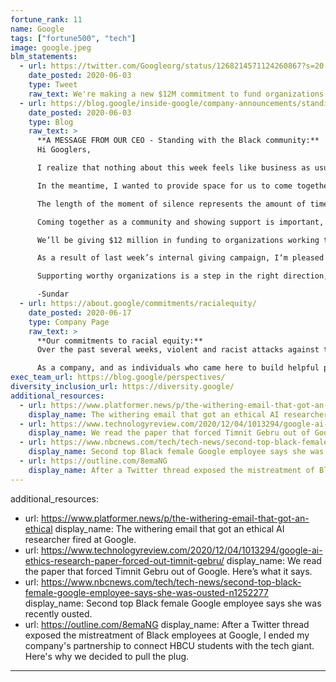 ```yaml
---
fortune_rank: 11
name: Google
tags: ["fortune500", "tech"]
image: google.jpeg
blm_statements:
  - url: https://twitter.com/Googleorg/status/1268214571124260867?s=20
    date_posted: 2020-06-03
    type: Tweet
    raw_text: We're making a new $12M commitment to fund organizations working to address racial inequity, starting with grants to @PolicingEquity & @eji_org. Learn more ↓
  - url: https://blog.google/inside-google/company-announcements/standing-with-black-community
    date_posted: 2020-06-03
    type: Blog
    raw_text: >
      **A MESSAGE FROM OUR CEO - Standing with the Black community:**
      Hi Googlers,

      I realize that nothing about this week feels like business as usual—and it shouldn’t. Our Black community is hurting, and many of us are searching for ways to stand up for what we believe, and reach out to people we love to show solidarity. Yesterday, I met with a group of our Black leaders to talk about where we go from here and how we can contribute as Google. We discussed many ideas, and we are working through where to put our energy and resources in the weeks and months ahead—I’ll share more on that below.

      In the meantime, I wanted to provide space for us to come together as a community. Today at 1:00pm PDT we’ll be standing together to honor the memories of Black lives lost in an 8 minute and 46 second moment of silence.

      The length of the moment of silence represents the amount of time George Floyd suffered before he was killed. It's meant to serve as a visceral reminder of the injustice inflicted on Mr. Floyd and so many others. We acknowledge that racism and violence may look different in different parts of the world, so please use this as a moment to reflect on those who have been lost in your own country or community at a time that works for you. If you would like to share this silent space with your fellow Googlers, join the live stream at 1:00 pm PDT today.

      Coming together as a community and showing support is important, but it isn’t enough. So today, we are announcing a few initial commitments to meet the urgency of the moment.

      We’ll be giving $12 million in funding to organizations working to address racial inequities. Our first grants of $1 million each will go to our long-term partners at the Center for Policing Equity and the Equal Justice Initiative. And we’ll be providing technical support through our Google.org Fellows program. This builds on the $32 million we have donated to racial justice over the past five years. We’ll also offer $25 million in Ad Grants to help organizations fighting racial injustice provide critical information.

      As a result of last week’s internal giving campaign, I‘m pleased to share that you all have contributed an additional \$2.5 million in donations that we’re matching. This represents the largest Googler giving campaign in our company’s history, with both the largest amount raised by employees and the broadest participation.

      Supporting worthy organizations is a step in the right direction, but it is not a replacement for doing the harder work ahead both within and outside of Google. The events of the past few weeks reflect deep structural challenges. We’ll work closely with our Black community to develop initiatives and product ideas that support long-term solutions—and we’ll keep you updated. As part of this effort, we welcome your ideas on how to use our products and technology to improve access and opportunity.

      -Sundar
  - url: https://about.google/commitments/racialequity/
    date_posted: 2020-06-17
    type: Company Page
    raw_text: >
      **Our commitments to racial equity:**
      Over the past several weeks, violent and racist attacks against the Black community have forced the world to reckon with the structural and systemic racism that Black people have experienced over generations. My own search for answers started within our own walls. Listening to the personal accounts of members of our Black Leadership Advisory Group and our Black+ Googlers has only reinforced for me the reality our Black communities face: one where systemic racism permeates every aspect of life, from interactions with law enforcement, to access to housing and capital, to health care, education and the workplace.

      As a company, and as individuals who came here to build helpful products for everyone, Google commits to translating the energy of this moment into lasting, meaningful change. Today we are announcing a set of concrete commitments to move that work forward: internally, to build sustainable equity for Google’s Black+ community, and externally, to make our products and programmes helpful in the moments that matter most to Black users.
exec_team_url: https://blog.google/perspectives/
diversity_inclusion_url: https://diversity.google/
additional_resources:
  - url: https://www.platformer.news/p/the-withering-email-that-got-an-ethical
    display_name: The withering email that got an ethical AI researcher fired at Google.
  - url: https://www.technologyreview.com/2020/12/04/1013294/google-ai-ethics-research-paper-forced-out-timnit-gebru/
    display_name: We read the paper that forced Timnit Gebru out of Google. Here’s what it says.
  - url: https://www.nbcnews.com/tech/tech-news/second-top-black-female-google-employee-says-she-was-ousted-n1252277
    display_name: Second top Black female Google employee says she was recently ousted.
  - url: https://outline.com/8emaNG
    display_name: After a Twitter thread exposed the mistreatment of Black employees at Google, I ended my company's partnership to connect HBCU students with the tech giant. Here's why we decided to pull the plug.
---
```


additional_resources:
  - url: https://www.platformer.news/p/the-withering-email-that-got-an-ethical
    display_name: The withering email that got an ethical AI researcher fired at Google.
  - url: https://www.technologyreview.com/2020/12/04/1013294/google-ai-ethics-research-paper-forced-out-timnit-gebru/
    display_name: We read the paper that forced Timnit Gebru out of Google. Here’s what it says.
  - url: https://www.nbcnews.com/tech/tech-news/second-top-black-female-google-employee-says-she-was-ousted-n1252277
    display_name: Second top Black female Google employee says she was recently ousted.
  - url: https://outline.com/8emaNG
    display_name: After a Twitter thread exposed the mistreatment of Black employees at Google, I ended my company's partnership to connect HBCU students with the tech giant. Here's why we decided to pull the plug.
---
